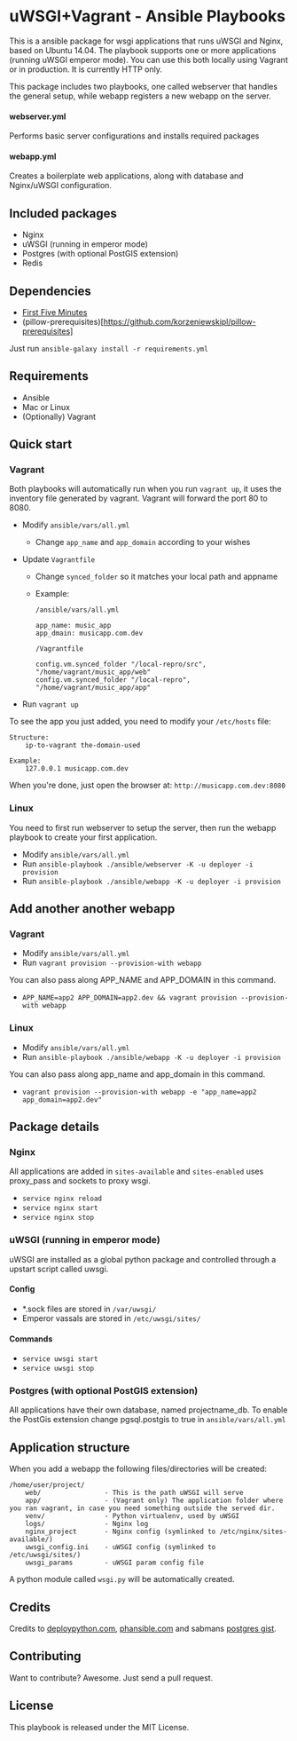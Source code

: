 # uWSGI+Vagrant - Ansible Playbooks

This is a ansible package for wsgi applications that runs uWSGI and Nginx, based on Ubuntu 14.04. The playbook supports one or more applications (running uWSGI emperor mode). You can use this both locally using Vagrant or in production. It is currently HTTP only.

This package includes two playbooks, one called webserver that handles the general setup, while webapp registers a new webapp on the server.

#### webserver.yml
Performs basic server configurations and installs required packages

#### webapp.yml
Creates a boilerplate web applications, along with database and Nginx/uWSGI configuration.


## Included packages

- Nginx
- uWSGI (running in emperor mode)
- Postgres (with optional PostGIS extension)
- Redis

## Dependencies

- [First Five Minutes](https://github.com/fretscha-ansible/ansible-role-first-five-minutes)
- (pillow-prerequisites)[https://github.com/korzeniewskipl/pillow-prerequisites]

Just run `ansible-galaxy install -r requirements.yml`

## Requirements

- Ansible
- Mac or Linux
- (Optionally) Vagrant


## Quick start 

### Vagrant

Both playbooks will automatically run when you run `vagrant up`, it uses the inventory file generated by vagrant. Vagrant will forward the port 80 to 8080.

- Modify `ansible/vars/all.yml`
	- Change `app_name` and `app_domain` according to your wishes
- Update `Vagrantfile`
	- Change `synced_folder` so it matches your local path and appname
	- Example:
	
		```
		/ansible/vars/all.yml
		
		app_name: music_app
		app_dmain: musicapp.com.dev
		
		/Vagrantfile
		
		config.vm.synced_folder "/local-repro/src", "/home/vagrant/music_app/web"
		config.vm.synced_folder "/local-repro", "/home/vagrant/music_app/app"
		
		```
		
- Run `vagrant up`

To see the app you just added, you need to modify your `/etc/hosts` file:

```
Structure:
	ip-to-vagrant the-domain-used

Example:
    127.0.0.1 musicapp.com.dev
```

When you're done, just open the browser at: `http://musicapp.com.dev:8080`



### Linux

You need to first run webserver to setup the server, then run the webapp playbook to create your first application.

- Modify `ansible/vars/all.yml`
- Run `ansible-playbook ./ansible/webserver -K -u deployer -i provision`
- Run `ansible-playbook ./ansible/webapp -K -u deployer -i provision`


## Add another another webapp

### Vagrant

- Modify `ansible/vars/all.yml`
- Run `vagrant provision --provision-with webapp`

You can also pass along APP_NAME and APP_DOMAIN in this command.

- `APP_NAME=app2 APP_DOMAIN=app2.dev && vagrant provision --provision-with webapp`
	
### Linux

- Modify `ansible/vars/all.yml`
- Run `ansible-playbook ./ansible/webapp -K -u deployer -i provision`

You can also pass along app_name and app_domain in this command.

- `vagrant provision --provision-with webapp -e "app_name=app2 app_domain=app2.dev"`



## Package details
### Nginx
All applications are added in `sites-available` and `sites-enabled` uses proxy_pass and sockets to proxy wsgi.

- `service nginx reload`
- `service nginx start`
- `service nginx stop`

### uWSGI (running in emperor mode)
uWSGI are installed as a global python package and controlled through a upstart script called uwsgi.

#### Config

- *.sock files are stored in `/var/uwsgi/`
- Emperor vassals are stored in `/etc/uwsgi/sites/`

#### Commands

- `service uwsgi start`
- `service uwsgi stop`

### Postgres (with optional PostGIS extension)
All applications have their own database, named projectname_db. To enable the PostGis extension change pgsql.postgis to true in `ansible/vars/all.yml`



## Application structure

When you add a webapp the following files/directories will be created:

```
/home/user/project/
    web/                - This is the path uWSGI will serve
    app/                - (Vagrant only) The application folder where you ran vagrant, in case you need something outside the served dir.
    venv/               - Python virtualenv, used by uWSGI
    logs/               - Nginx log
    nginx_project       - Nginx config (symlinked to /etc/nginx/sites-available/)
    uwsgi_config.ini    - uWSGI config (symlinked to /etc/uwsgi/sites/)
    uwsgi_params        - uWSGI param config file
```

A python module called `wsgi.py` will be automatically created.


## Credits

Credits to [deploypython.com](http://www.deploypython.com/), [phansible.com](phansible.com) and sabmans [postgres gist](https://gist.github.com/sabman/ea3eea66f9de1e5d5f3c).


## Contributing

Want to contribute? Awesome. Just send a pull request.

## License

This playbook is released under the MIT License.
